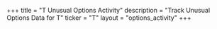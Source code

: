 +++
title = "T Unusual Options Activity"
description = "Track Unusual Options Data for T"
ticker = "T"
layout = "options_activity"
+++

